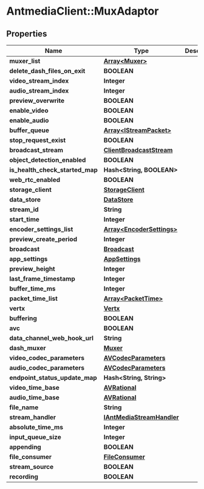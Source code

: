 # AntmediaClient::MuxAdaptor

## Properties
Name | Type | Description | Notes
------------ | ------------- | ------------- | -------------
**muxer_list** | [**Array&lt;Muxer&gt;**](Muxer.md) |  | [optional] 
**delete_dash_files_on_exit** | **BOOLEAN** |  | [optional] 
**video_stream_index** | **Integer** |  | [optional] 
**audio_stream_index** | **Integer** |  | [optional] 
**preview_overwrite** | **BOOLEAN** |  | [optional] 
**enable_video** | **BOOLEAN** |  | [optional] 
**enable_audio** | **BOOLEAN** |  | [optional] 
**buffer_queue** | [**Array&lt;IStreamPacket&gt;**](IStreamPacket.md) |  | [optional] 
**stop_request_exist** | **BOOLEAN** |  | [optional] 
**broadcast_stream** | [**ClientBroadcastStream**](ClientBroadcastStream.md) |  | [optional] 
**object_detection_enabled** | **BOOLEAN** |  | [optional] 
**is_health_check_started_map** | **Hash&lt;String, BOOLEAN&gt;** |  | [optional] 
**web_rtc_enabled** | **BOOLEAN** |  | [optional] 
**storage_client** | [**StorageClient**](StorageClient.md) |  | [optional] 
**data_store** | [**DataStore**](DataStore.md) |  | [optional] 
**stream_id** | **String** |  | [optional] 
**start_time** | **Integer** |  | [optional] 
**encoder_settings_list** | [**Array&lt;EncoderSettings&gt;**](EncoderSettings.md) |  | [optional] 
**preview_create_period** | **Integer** |  | [optional] 
**broadcast** | [**Broadcast**](Broadcast.md) |  | [optional] 
**app_settings** | [**AppSettings**](AppSettings.md) |  | [optional] 
**preview_height** | **Integer** |  | [optional] 
**last_frame_timestamp** | **Integer** |  | [optional] 
**buffer_time_ms** | **Integer** |  | [optional] 
**packet_time_list** | [**Array&lt;PacketTime&gt;**](PacketTime.md) |  | [optional] 
**vertx** | [**Vertx**](Vertx.md) |  | [optional] 
**buffering** | **BOOLEAN** |  | [optional] 
**avc** | **BOOLEAN** |  | [optional] 
**data_channel_web_hook_url** | **String** |  | [optional] 
**dash_muxer** | [**Muxer**](Muxer.md) |  | [optional] 
**video_codec_parameters** | [**AVCodecParameters**](AVCodecParameters.md) |  | [optional] 
**audio_codec_parameters** | [**AVCodecParameters**](AVCodecParameters.md) |  | [optional] 
**endpoint_status_update_map** | **Hash&lt;String, String&gt;** |  | [optional] 
**video_time_base** | [**AVRational**](AVRational.md) |  | [optional] 
**audio_time_base** | [**AVRational**](AVRational.md) |  | [optional] 
**file_name** | **String** |  | [optional] 
**stream_handler** | [**IAntMediaStreamHandler**](IAntMediaStreamHandler.md) |  | [optional] 
**absolute_time_ms** | **Integer** |  | [optional] 
**input_queue_size** | **Integer** |  | [optional] 
**appending** | **BOOLEAN** |  | [optional] 
**file_consumer** | [**FileConsumer**](FileConsumer.md) |  | [optional] 
**stream_source** | **BOOLEAN** |  | [optional] 
**recording** | **BOOLEAN** |  | [optional] 


